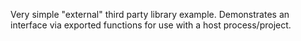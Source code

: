 Very simple "external" third party library example.
Demonstrates an interface via exported functions for use with a host process/project.